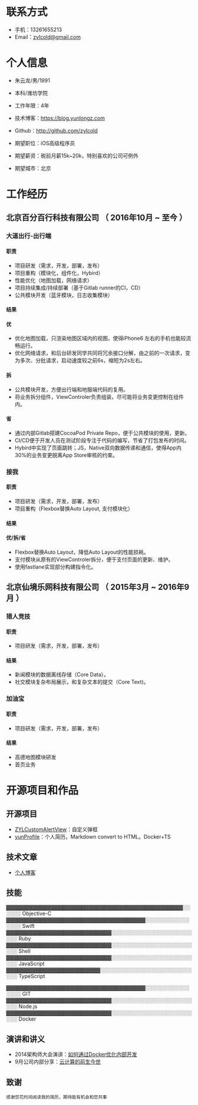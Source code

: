 # 联系方式
- 手机：13261655213
- Email：zylcold@gmail.com

# 个人信息

 - 朱云龙/男/1991 
 - 本科/潍坊学院
 - 工作年限：4年
 - 技术博客：https://blog.yunlongz.com
 - Github：http://github.com/zylcold

 - 期望职位：iOS高级程序员
 - 期望薪资：税前月薪15k~20k，特别喜欢的公司可例外
 - 期望城市：北京

# 工作经历

## 北京百分百行科技有限公司 （ 2016年10月 ~ 至今 ）

### 大道出行-出行端

#### 职责
* 项目研发（需求，开发，部署，发布）
* 项目重构（模块化，组件化，Hybird）
* 性能优化（地图加载，网络请求）
* 项目持续集成/持续部署（基于Gitlab runner的CI，CD）
* 公共模块开发（蓝牙模块，日志收集模块）

#### 结果
#### 优
* 优化地图加载，只渲染地图区域内的视图，使得iPhone6 左右的手机也能较流畅运行。  
* 优化网络请求，和后台研发同学共同将冗余接口分解，由之前的一次请求，变为多次、分批请求，启动速度较之前6s，缩短为2s左右。

#### 拆
* 公共模块开发，方便出行端和地服端代码的复用。  
* 将业务拆分组件，ViewControler负责组装，尽可能将业务变更控制在组件内。

#### 省
* 通过内部Gitlab搭建CocoaPod Private Repo，便于公共模块的使用，更新。  
* CI/CD便于开发人员在测试阶段专注于代码的编写，节省了打包发布的时间。  
* Hybird中实现了页面跳转；JS，Native双向数据传递和通信，使得App内30%的业务变更脱离App Store审核的约束。


### 接我

#### 职责
* 项目研发（需求，开发，部署，发布）
* 项目重构（Flexbox替换Auto Layout, 支付模块化）

#### 结果
#### 优/拆/省
* Flexbox替换Auto Layout，降低Auto Layout的性能损耗。
* 支付模块从原有的ViewControler拆分，便于支付页面的更新、维护。
* 使用fastlane实现部分构建指令化。

  
## 北京仙境乐网科技有限公司 （ 2015年3月 ~ 2016年9月 ）

### 猎人竞技
#### 职责
* 项目研发（需求，开发，部署，发布）

#### 结果

* 新闻模块的数据离线存储（Core Data）。
* 社交模块复杂布局展示，和复杂文本的提交（Core Text)。

### 加油宝
#### 职责
* 项目研发（需求，开发，部署，发布）

#### 结果

* 高德地图模块研发
* 首页业务

# 开源项目和作品

## 开源项目
  - [ZYLCustomAlertView](https://github.com/zylcold/ZYLCustomAlertView)：自定义弹框
  - [yunProfile](https://github.com/zylcold/yunProfile)：个人简历，Markdown convert to HTML。Docker+TS

## 技术文章
- [个人博客](https://blog.yunlongz.com)

## 技能

  ▓▓▓▓▓▓▓▓▓▓▓▓▓▓▓▓▓▓▓▓▓▓▓▓▓▓▓▓▓▓▓▓▓▓▓▓▓▓▓▓▓▓▓▓▓▓▓░░░░░░ Objective-C  
  ▓▓▓▓▓▓▓▓▓▓▓▓▓▓▓▓▓▓▓▓▓▓▓▓▓▓▓▓▓▓▓▓▓▓▓▓▓░░░░░░░░░░░░░░░░ Swift  
  ▓▓▓▓▓▓▓▓▓▓▓▓▓▓▓▓▓▓▓▓▓▓▓▓▓▓▓▓░░░░░░░░░░░░░░░░░░░░░░░░░ Ruby  
  ▓▓▓▓▓▓▓▓▓▓▓▓▓▓▓▓▓▓▓▓▓▓▓▓▓▓▓▓░░░░░░░░░░░░░░░░░░░░░░░░░ Shell  
  ▓▓▓▓▓▓▓▓▓▓▓▓▓▓▓▓▓▓▓▓▓▓▓▓▓▓▓▓░░░░░░░░░░░░░░░░░░░░░░░░░ JavaScript  
  ▓▓▓▓▓▓▓▓▓▓▓▓▓▓▓▓▓▓▓▓▓▓▓▓▓░░░░░░░░░░░░░░░░░░░░░░░░░░░░ TypeScript  


  ▓▓▓▓▓▓▓▓▓▓▓▓▓▓▓▓▓▓▓▓▓▓▓▓▓▓▓▓▓▓▓▓▓▓▓▓▓░░░░░░░░░░░░░░░░ GIT  
  ▓▓▓▓▓▓▓▓▓▓▓▓▓▓▓▓▓▓▓▓▓▓▓▓▓▓▓▓░░░░░░░░░░░░░░░░░░░░░░░░░ Node.js  
  ▓▓▓▓▓▓▓▓▓▓▓▓▓▓▓▓▓▓▓▓▓▓▓▓▓▓▓▓░░░░░░░░░░░░░░░░░░░░░░░░░ Docker  


## 演讲和讲义

  - 2014架构师大会演讲：[如何通过Docker优化内部开发](http://ftqq.com)
  - 9月公司内部分享：[云计算的前生今世](http://ftqq.com)
    
## 致谢
`感谢您花时间阅读我的简历，期待能有机会和您共事`

